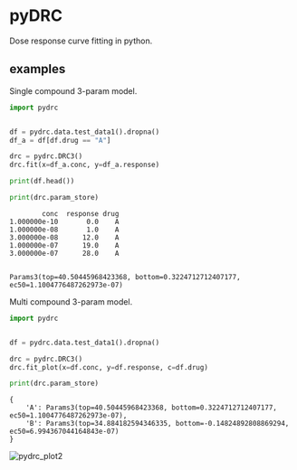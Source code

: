 # pyDRC

Dose response curve fitting in python.


## examples


Single compound 3-param model.

```python
import pydrc


df = pydrc.data.test_data1().dropna()
df_a = df[df.drug == "A"]

drc = pydrc.DRC3()
drc.fit(x=df_a.conc, y=df_a.response)

print(df.head())

print(drc.param_store)
```

```
        conc  response drug
1.000000e-10       0.0    A
1.000000e-08       1.0    A
3.000000e-08      12.0    A
1.000000e-07      19.0    A
3.000000e-07      28.0    A


Params3(top=40.50445968423368, bottom=0.3224712712407177, ec50=1.1004776487262973e-07)
```


Multi compound 3-param model.

```python
import pydrc


df = pydrc.data.test_data1().dropna()

drc = pydrc.DRC3()
drc.fit_plot(x=df.conc, y=df.response, c=df.drug)

print(drc.param_store)
```

```
{
    'A': Params3(top=40.50445968423368, bottom=0.3224712712407177, ec50=1.1004776487262973e-07),
    'B': Params3(top=34.884182594346335, bottom=-0.14824892808869294, ec50=6.994367044164843e-07)
}
```

![pydrc_plot2](https://user-images.githubusercontent.com/10051679/167714692-8f3ff156-234f-4907-9866-d8ba043e270c.png)
